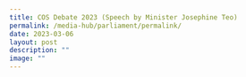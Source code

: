 ```yaml
---
title: COS Debate 2023 (Speech by Minister Josephine Teo)
permalink: /media-hub/parliament/permalink/
date: 2023-03-06
layout: post
description: ""
image: ""
---
```

